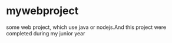 # mywebproject
some web project, which use java or nodejs.And this project were completed during my junior year
